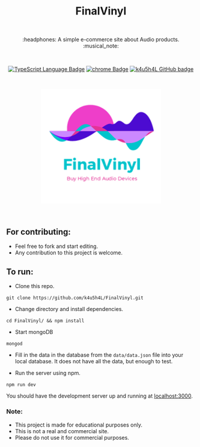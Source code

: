 <!-- # FinalVinyl -->

<!--A simple e-commerce site about Audio products.-->

<!-- Made with nodejs, ejs, express, mongodb, and front end tools like HTML, CSS and JS. -->

<h1 align="center">FinalVinyl</h1></br>

<p align="center">
:headphones: A simple e-commerce site about Audio products. :musical_note:
</p>
<br>

<p align="center">
  <a href="#"><img alt="TypeScript Language Badge" src="https://badgen.net/badge/icon/typescript?icon=typescript&label"/></a>
  <a href="#"><img alt="chrome Badge" src="https://badgen.net/badge/icon/chrome?icon=chrome&label"/></a>
  <a href="https://github.com/k4u5h4L"><img alt="k4u5h4L GitHub badge" src="https://badgen.net/badge/GitHub/k4u5h4L?icon=github&color=24292e"/></a>
</p>

<br>
<p align="center">
<img width="320px" src="public/images/logo.png" alt="FinalVinyl logo"></img>
</p><br>

## For contributing:

- Feel free to fork and start editing.
- Any contribution to this project is welcome.

## To run:

- Clone this repo.

```
git clone https://github.com/k4u5h4L/FinalVinyl.git
```

- Change directory and install dependencies.

```
cd FinalVinyl/ && npm install
```

- Start mongoDB

```
mongod
```

- Fill in the data in the database from the `data/data.json` file into your local database. It does not have all the data, but enough to test.

- Run the server using npm.

```
npm run dev
```

You should have the development server up and running at [localhost:3000](http://localhost:3000).

### Note:

- This project is made for educational purposes only.
- This is not a real and commercial site.
- Please do not use it for commercial purposes.
